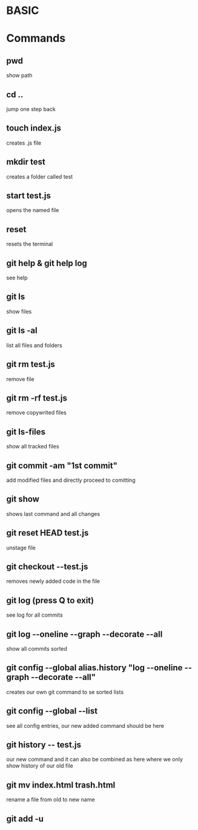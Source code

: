 # BASIC


# Commands

## pwd

show path

## cd ..

jump one step back

## touch index.js

creates .js file

## mkdir test

creates a folder called test



## start test.js

opens the named file

## reset

resets the terminal

<!-- ////////// -->

## git help & git help log

see help

## git ls

show files

## git ls -al

list all files and folders

## git rm test.js

remove file

## git rm -rf test.js

remove copywrited files

## git ls-files

show all tracked files

## git commit -am "1st commit"

add modified files and directly proceed to comitting

## git show

shows last command and all changes

## git reset HEAD test.js

unstage file

## git checkout --test.js

removes newly added code in the file

## git log (press Q to exit)

see log for all commits

## git log --oneline --graph --decorate --all

show all commits sorted

## git config --global alias.history "log --oneline --graph --decorate --all"

creates our own git command to se sorted lists

## git config --global --list

see all config entries, our new added command should be here

## git history -- test.js

our new command and it can also be combined as here where we only show history of our old file


## git mv index.html trash.html
rename a file from old to new name

## git add -u

